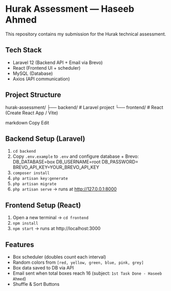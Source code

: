 # Hurak Assessment — Haseeb Ahmed

This repository contains my submission for the Hurak technical assessment.

## Tech Stack
- Laravel 12 (Backend API + Email via Brevo)
- React (Frontend UI + scheduler)
- MySQL (Database)
- Axios (API communication)

## Project Structure
hurak-assessment/
├── backend/ # Laravel project
└── frontend/ # React (Create React App / Vite)

markdown
Copy
Edit

## Backend Setup (Laravel)
1. `cd backend`
2. Copy `.env.example` to `.env` and configure database + Brevo:
DB_DATABASE=box
DB_USERNAME=root
DB_PASSWORD=
BREVO_API_KEY=YOUR_BREVO_API_KEY
3. `composer install`
4. `php artisan key:generate`
5. `php artisan migrate`
6. `php artisan serve` → runs at http://127.0.0.1:8000

## Frontend Setup (React)
1. Open a new terminal → `cd frontend`
2. `npm install`
3. `npm start` → runs at http://localhost:3000

## Features
- Box scheduler (doubles count each interval)
- Random colors from `[red, yellow, green, blue, pink, grey]`
- Box data saved to DB via API
- Email sent when total boxes reach 16 (subject: `1st Task Done - Haseeb Ahmed`)
- Shuffle & Sort Buttons